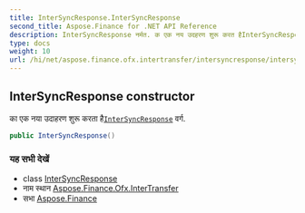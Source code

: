 ```yaml
---
title: InterSyncResponse.InterSyncResponse
second_title: Aspose.Finance for .NET API Reference
description: InterSyncResponse नर्मत. क एक नय उदहरण शुरू करत हैInterSyncResponse वर्ग.
type: docs
weight: 10
url: /hi/net/aspose.finance.ofx.intertransfer/intersyncresponse/intersyncresponse/
---
```

## InterSyncResponse constructor

का एक नया उदाहरण शुरू करता है[`InterSyncResponse`](../) वर्ग.

```csharp
public InterSyncResponse()
```

### यह सभी देखें

* class [InterSyncResponse](../)
* नाम स्थान [Aspose.Finance.Ofx.InterTransfer](../../intersyncresponse/)
* सभा [Aspose.Finance](../../../)


